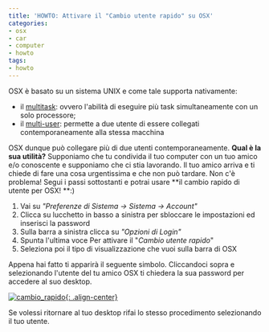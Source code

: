 ```yaml
---
title: 'HOWTO: Attivare il "Cambio utente rapido" su OSX'
categories:
- osx
- car
- computer
- howto
tags:
- howto
---
```

OSX è basato su un sistema UNIX e come tale supporta nativamente:

  * il [multitask](http://en.wikipedia.org/wiki/Computer_multitasking): ovvero l'abilità di eseguire più task simultaneamente con un solo processore;
  * il [multi-user](http://en.wikipedia.org/wiki/Multi-user): permette a due utente di essere collegati contemporaneamente alla stessa macchina

OSX dunque può collegare più di due utenti contemporaneamente. **Qual è la
sua utilità?** Supponiamo che tu condivida il tuo computer con un tuo amico
e/o conoscente e supponiamo che ci stia lavorando. Il tuo amico arriva e ti
chiede di fare una cosa urgentissima e che non può tardare. Non c'è problema!
Segui i passi sottostanti e potrai usare **il cambio rapido di utente per OSX!
**:)

  1. Vai su _"Preferenze di Sistema -> Sistema -> Account"_
  2. Clicca su lucchetto in basso a sinistra per sbloccare le impostazioni ed inserisci la password
  3. Sulla barra a sinistra clicca su _"Opzioni di Login"_
  4. Spunta l'ultima voce Per attivare il "_Cambio utente rapido_"
  5. Seleziona poi il tipo di visualizzazione che vuoi sulla barra di OSX
    
Appena hai fatto ti apparirà il seguente simbolo. Cliccandoci sopra e
selezionando l'utente del tu amico OSX ti chiedera la sua password per
accedere al suo desktop.

[![cambio_rapido]({{site.url}}/images/cambio_rapido.png){: .align-center}]({{site.url}}/images/cambio_rapido.png)

Se volessi ritornare al tuo desktop rifai lo stesso procedimento selezionando
il tuo utente.

